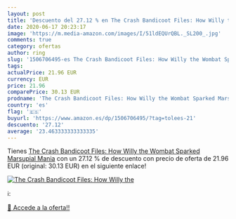 ```yaml
---
layout: post
title: 'Descuento del 27.12 % en The Crash Bandicoot Files: How Willy the'
date: 2020-06-17 20:23:17
image: 'https://m.media-amazon.com/images/I/51ldEQUrQBL._SL200_.jpg'
comments: true
category: ofertas
author: ring
slug: '1506706495-es The Crash Bandicoot Files: How Willy the Wombat Sparked...'
tags: 
actualPrice: 21.96 EUR
currency: EUR
price: 21.96
comparePrice: 30.13 EUR
prodname: 'The Crash Bandicoot Files: How Willy the Wombat Sparked Marsupial Mania'
country: 'es'
flag: '🇪🇸'
buyurl: 'https://www.amazon.es/dp/1506706495/?tag=tolees-21'
descuento: '27.12'
average: '23.463333333333335'
---
```


Tienes [The Crash Bandicoot Files: How Willy the Wombat Sparked Marsupial Mania](https://www.amazon.es/dp/1506706495/?tag=tolees-21) con un 27.12 % de descuento con precio de oferta de 21.96 EUR (original: 30.13 EUR) en el siguiente enlace!

[![The Crash Bandicoot Files: How Willy the](https://m.media-amazon.com/images/I/51ldEQUrQBL._SL200_.jpg)](https://www.amazon.es/dp/1506706495/?tag=tolees-21)

ℹ️:


[🛒 Accede a la oferta!!](https://www.amazon.es/dp/1506706495/?tag=tolees-21)
